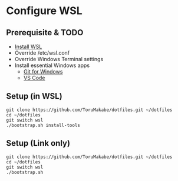 # Configure WSL

## Prerequisite & TODO

* [Install WSL](https://docs.microsoft.com/ja-jp/windows/wsl/install)
* Override /etc/wsl.conf
* Override Windows Terminal settings
* Install essential Windows apps
  * [Git for Windows](https://gitforwindows.org/)
  * [VS Code](https://code.visualstudio.com/)

## Setup (in WSL)

```
git clone https://github.com/ToruMakabe/dotfiles.git ~/dotfiles
cd ~/dotfiles
git switch wsl
./bootstrap.sh install-tools
```

## Setup (Link only)

```
git clone https://github.com/ToruMakabe/dotfiles.git ~/dotfiles
cd ~/dotfiles
git switch wsl
./bootstrap.sh
```
